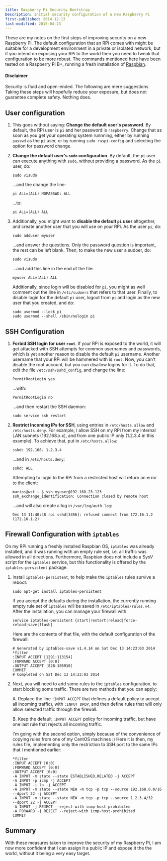 ```yaml
---
title: Raspberry Pi Security Bootstrap
Description: Initial security configuration of a new Raspberry Pi
first-published: 2014-12-13
last-modified: 2015-04-23
---
```


<p class='lead'>These are my notes on the first steps of improving security on 
a new Raspberry Pi. The default configuration that an RPi comes with might be 
suitable for a development environment in a private or isolated network, but 
if you intend on exposing your RPi to the world then you need to tweak that 
configuration to be more robust. The commands mentioned here have been tested 
on a Raspberry Pi B+, running a fresh installation of 
<a href='http://www.raspbian.org/'>Raspbian</a>.</p>

<div class='z-callout z-callout-danger'><h4>Disclaimer</h4>
<p>Security is fluid and open-ended. The following are mere suggestions. 
Taking these steps will hopefully reduce your exposure, but does not guarantee 
complete safety. Nothing does.</p></div>

User configuration
------------------

1.  This goes without saying: **Change the default user's password**. By 
    default,     the RPi user is `pi` and her password is `raspberry`. Change 
    that as soon as you get your operating system runnning, either by running 
    `passwd` as the `pi` user, or by running `sudo raspi-config` and selecting 
    the option for password change.

2.  **Change the default user's `sudo` configuration**. By default, the `pi` 
    user can execute anything with `sudo`, without providing a password. As 
    the `pi` user, do:

        sudo visudo

    ...and the change the line:

        pi ALL=(ALL) NOPASSWD: ALL

    ...to:

        pi ALL=(ALL) ALL

3.  Additionally, you might want to **disable the default `pi` user** 
    altogether, and create another user that you will use on your RPi. As the 
    user `pi`, do:

        sudo adduser myuser

    ...and answer the questions. Only the password question is important, the 
    rest can be left blank. Then, to make the new user a sudoer, do:

        sudo visudo

    ...and add this line in the end of the file:

        myuser ALL=(ALL) ALL

    Additionally, since login will be disabled for `pi`, you might as well 
    comment out the line in `/etc/sudoers` that refers to that user. Finally, 
    to disable login for the default `pi` user, logout from `pi` and login as 
    the new user that you created, and do:

        sudo usermod --lock pi
        sudo usermod --shell /sbin/nologin pi

SSH Configuration
-----------------

1.  **Forbid SSH login for user `root`**. If your RPi is exposed to the world, 
    it will get attacked with SSH attempts for common usernames and passwords, 
    which is yet another reason to disable the default `pi` username. Another 
    username that your RPi will be hammered with is `root`. Now, you can't 
    disable the root account, but you can disallow logins for it. To do that, 
    edit the file `/etc/ssh/sshd_config`, and change the line:

        PermitRootLogin yes

    ...with:

        PermitRootLogin no

    ...and then restart the SSH daemon:

        sudo service ssh restart

2.  **Restrict Incoming IPs for SSH**, using entries in `/etc/hosts.allow` and 
    `/etc/hosts.deny`. For example, I allow SSH on my RPi from my internal LAN 
    subnets (192.168.x.x), and from one public IP only (1.2.3.4 in this 
    example). To achieve that, put in `/etc/hosts.allow`:

        sshd: 192.168. 1.2.3.4

    ...and in `/etc/hosts.deny`:

        sshd: ALL

     Attempting to login to the RPi from a restricted host will return an 
     error to the client:

        marios@wst ~ $ ssh myuser@192.168.23.123
        ssh_exchange_identification: Connection closed by remote host

     ...and will also create a log in `/var/log/auth.log`:

        Dec 13 11:40:48 rpi sshd[3456]: refused connect from 172.16.1.2 (172.16.1.2)

Firewall Configuration with `iptables`
--------------------------------------

On my RPi running a freshly installed Raspbian OS, `iptables` was already 
installed, and it was running  with an empty rule set, i.e. all traffic was 
allowed in all directions. Furthermore, Raspbian does not include a SysV 
script for the `iptables` service, but this functionality is offered by the 
`iptables-persistent` package.

1.  Install `iptables-persistent`, to help make the `iptables` rules survive a 
    reboot:

        sudo apt-get install iptables-persistent

    If you accept the defaults during the installation, the currently running 
    empty rule set of `iptables` will be saved in `/etc/iptables/rules.v4`.
    After the installation, you can manage your firewall with:

        service iptables-persistent {start|restart|reload|force-reload|save|flush}

    Here are the contents of that file, with the default configuration of the 
    firewall:

        # Generated by iptables-save v1.4.14 on Sat Dec 13 14:23:03 2014
        *filter
        :INPUT ACCEPT [1291:113154]
        :FORWARD ACCEPT [0:0]
        :OUTPUT ACCEPT [828:105910]
        COMMIT
        # Completed on Sat Dec 13 14:23:03 2014

2.  Next, you will need to add some rules to the `iptables` configuration, to 
    start blocking some traffic. There are two methods that you can apply:

    A.  Replace the line `:INPUT ACCEPT` that defines a default policy to 
        accept all incoming traffic), with `:INPUT DROP`, and then define 
        rules that will only allow selected traffic through the firewall.

    B.  Keep the default `:INPUT ACCEPT` policy for incoming traffic, but have 
        one last rule that rejects all incoming traffic. 

    I'm going with the second option, simply because of the convenience of 
    copying rules from one of my CentOS machines :) Here it is then, my rules 
    file, implementing only the restriction to SSH port to the same IPs that 
    I mentioned earlier:

        *filter
        :INPUT ACCEPT [0:0]
        :FORWARD ACCEPT [0:0]
        :OUTPUT ACCEPT [0:0]
        -A INPUT -m state --state ESTABLISHED,RELATED -j ACCEPT
        -A INPUT -p icmp -j ACCEPT
        -A INPUT -i lo -j ACCEPT
        -A INPUT -m state --state NEW -m tcp -p tcp --source 192.168.0.0/16 --dport 22 -j ACCEPT
        -A INPUT -m state --state NEW -m tcp -p tcp --source 1.2.3.4/32     --dport 22 -j ACCEPT
        -A INPUT -j REJECT --reject-with icmp-host-prohibited
        -A FORWARD -j REJECT --reject-with icmp-host-prohibited
        COMMIT

Summary
-------

With these measures taken to improve the security of my Raspberry Pi, I am now 
more confident that I can assign it a public IP and expose it the the world, 
without it being a very easy target.

